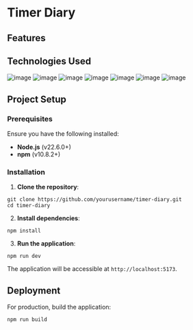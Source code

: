 # Timer Diary

## Features

## Technologies Used
![image](https://img.shields.io/badge/TypeScript-007ACC?style=for-the-badge&logo=typescript&logoColor=white) 
![image](https://img.shields.io/badge/React-20232A?style=for-the-badge&logo=react&logoColor=61DAFB) 
![image](https://img.shields.io/badge/React_Query-FF4154?style=for-the-badge&logo=ReactQuery&logoColor=white)
![image](https://img.shields.io/badge/Tailwind_CSS-38B2AC?style=for-the-badge&logo=tailwind-css&logoColor=white)
![image](https://img.shields.io/badge/JavaScript-323330?style=for-the-badge&logo=javascript&logoColor=F7DF1E)
![image](https://img.shields.io/badge/Node%20js-339933?style=for-the-badge&logo=nodedotjs&logoColor=white)
![image](https://img.shields.io/badge/Express%20js-000000?style=for-the-badge&logo=express&logoColor=white)

## Project Setup
### Prerequisites
Ensure you have the following installed:

- **Node.js** (v22.6.0+)
- **npm** (v10.8.2+)

### Installation
1. **Clone the repository**:
 ```
git clone https://github.com/yourusername/timer-diary.git
cd timer-diary
```

2. **Install dependencies**:
```
npm install
```

3. **Run the application**:
```
npm run dev
```
The application will be accessible at `http://localhost:5173`.

## Deployment
For production, build the application:
```
npm run build
```
